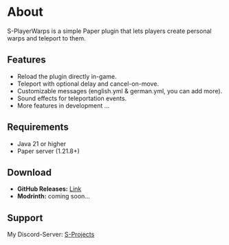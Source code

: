 # About
S-PlayerWarps is a simple Paper plugin that lets players create personal warps and teleport to them.

## Features
- Reload the plugin directly in-game.
- Teleport with optional delay and cancel-on-move.
- Customizable messages (english.yml & german.yml, you can add more).
- Sound effects for teleportation events.
- More features in development ...

## Requirements
- Java 21 or higher
- Paper server (1.21.8+)

## Download
- **GitHub Releases:** [Link](https://github.com/Losterixx/S-PlayerWarps/releases)
- **Modrinth:** coming soon...

## Support
My Discord-Server: [S-Projects](https://discord.gg/gnGsUAwp76)
